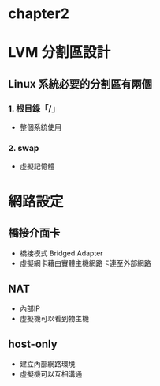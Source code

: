 # chapter2
# LVM 分割區設計
## Linux 系統必要的分割區有兩個
### 1. 根目錄「/」
* 整個系統使用
### 2. swap
* 虛擬記憶體

# 網路設定
## 橋接介面卡
* 橋接模式 Bridged Adapter
* 虛擬網卡藉由實體主機網路卡連至外部網路
## NAT
* 內部IP
* 虛擬機可以看到物主機
## host-only
* 建立內部網路環境
* 虛擬機可以互相溝通